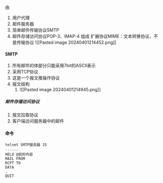 由
1. 用户代理
2. 邮件服务器
3. 简单邮件传输协议SMTP
4. 邮件存储访问协议POP-3、IMAP-4
组成
扩展协议MIME：文本转换协议，不是传输协议
![[Pasted image 20240401214452.png]]
#### SMTP
1. 所有邮件的体部分只能采用7bit的ASCII表示
2. 采用TCP协议
3. 这是一个报文推操作协议
4. 报文结构
	1. ![[Pasted image 20240401214945.png]]
##### 邮件存储访问协议
1. 报文拉取协议
2. 客户端访问服务器中的邮件
#### 命令
```
telnet SMTP服务器 25
......
HELO @前的内容
MAIL FROM
RCPT TO
DATA
.
QUIT
```

